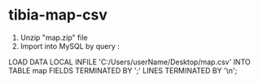 # tibia-map-csv
1. Unzip "map.zip" file
2. Import into MySQL by query :

LOAD DATA LOCAL INFILE 'C:/Users/userName/Desktop/map.csv' INTO TABLE map FIELDS TERMINATED BY ';' LINES TERMINATED BY '\n';